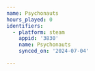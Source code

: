 ```yaml
---
name: Psychonauts
hours_played: 0
identifiers:
  - platform: steam
    appid: '3830'
    name: Psychonauts
    synced_on: '2024-07-04'

---
```

